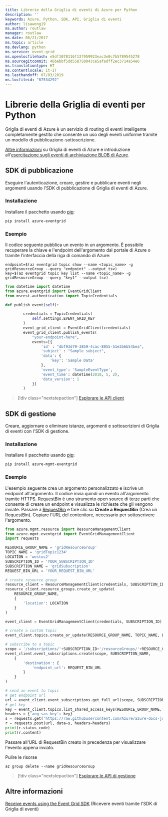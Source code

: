 ```yaml
---
title: Librerie della Griglia di eventi di Azure per Python
description: ''
keywords: Azure, Python, SDK, API, Griglia di eventi
author: lisawong19
ms.author: routlaw
manager: routlaw
ms.date: 08/21/2017
ms.topic: article
ms.devlang: python
ms.service: event-grid
ms.openlocfilehash: e5df1078116f13f959923eac3e0c7b5789545278
ms.sourcegitcommit: 46bebbf5dd558750043ce5afadff2ec3714a54e6
ms.translationtype: HT
ms.contentlocale: it-IT
ms.lasthandoff: 07/03/2019
ms.locfileid: "67534292"
---
```

# <a name="event-grid-libraries-for-python"></a>Librerie della Griglia di eventi per Python


Griglia di eventi di Azure è un servizio di routing di eventi intelligente completamente gestito che consente un uso degli eventi uniforme tramite un modello di pubblicazione-sottoscrizione.

[Altre informazioni](/azure/event-grid/overview) su Griglia di eventi di Azure e introduzione all'[esercitazione sugli eventi di archiviazione BLOB di Azure](/azure/storage/blobs/storage-blob-event-quickstart). 

## <a name="publish-sdk"></a>SDK di pubblicazione

Eseguire l'autenticazione, creare, gestire e pubblicare eventi negli argomenti usando l'SDK di pubblicazione di Griglia di eventi di Azure.

### <a name="installation"></a>Installazione 

Installare il pacchetto usando [pip](https://pip.pypa.io/en/stable/quickstart/):

```bash
pip install azure-eventgrid
```

### <a name="example"></a>Esempio 

Il codice seguente pubblica un evento in un argomento. È possibile recuperare la chiave e l'endpoint dell'argomento dal portale di Azure o tramite l'interfaccia della riga di comando di Azure:

```azurecli-interactive
endpoint=$(az eventgrid topic show --name <topic_name> -g gridResourceGroup --query "endpoint" --output tsv)
key=$(az eventgrid topic key list --name <topic_name> -g gridResourceGroup --query "key1" --output tsv)
```

```python
from datetime import datetime
from azure.eventgrid import EventGridClient
from msrest.authentication import TopicCredentials

def publish_event(self):

        credentials = TopicCredentials(
            self.settings.EVENT_GRID_KEY
        )
        event_grid_client = EventGridClient(credentials)
        event_grid_client.publish_events(
            "your-endpoint-here",
            events=[{
                'id' : "dbf93d79-3859-4cac-8055-51e3b6b54bea",
                'subject' : "Sample subject",
                'data': {
                    'key': 'Sample Data'
                },
                'event_type': 'SampleEventType',
                'event_time': datetime(2018, 5, 2),
                'data_version': 1
            }]
        )
```

> [!div class="nextstepaction"]
> [Esplorare le API client](/python/api/overview/azure/eventgrid/client)

## <a name="management-sdk"></a>SDK di gestione

Creare, aggiornare o eliminare istanze, argomenti e sottoscrizioni di Griglia di eventi con l'SDK di gestione.

### <a name="installation"></a>Installazione 

Installare il pacchetto usando [pip](https://pip.pypa.io/en/stable/quickstart/):

```bash
pip install azure-mgmt-eventgrid
```

### <a name="example"></a>Esempio

L'esempio seguente crea un argomento personalizzato e iscrive un endpoint all'argomento. Il codice invia quindi un evento all'argomento tramite HTTPS.
RequestBin è uno strumento open source di terze parti che consente di creare un endpoint e visualizza le richieste che gli vengono inviate. Passare a [RequestBin](https://requestbin.com) e fare clic su **Create a RequestBin** (Crea un RequestBin). Copiare l'URL del contenitore, necessario per sottoscrivere l'argomento.

```python
from azure.mgmt.resource import ResourceManagementClient
from azure.mgmt.eventgrid import EventGridManagementClient
import requests

RESOURCE_GROUP_NAME = 'gridResourceGroup'
TOPIC_NAME = 'gridTopic1234'
LOCATION = 'westus2'
SUBSCRIPTION_ID = 'YOUR_SUBSCRIPTION_ID'
SUBSCRIPTION_NAME = 'gridSubscription'
REQUEST_BIN_URL = 'YOUR_REQUEST_BIN_URL'

# create resource group
resource_client = ResourceManagementClient(credentials, SUBSCRIPTION_ID)
resource_client.resource_groups.create_or_update(
    RESOURCE_GROUP_NAME,
    {
        'location': LOCATION
    }
)

event_client = EventGridManagementClient(credentials, SUBSCRIPTION_ID)

# create a custom topic
event_client.topics.create_or_update(RESOURCE_GROUP_NAME, TOPIC_NAME, LOCATION)

# subscribe to a topic
scope = '/subscriptions/'+SUBSCRIPTION_ID+'/resourceGroups/'+RESOURCE_GROUP_NAME+'/providers/Microsoft.EventGrid/topics/'+TOPIC_NAME
event_client.event_subscriptions.create(scope, SUBSCRIPTION_NAME,
    {
        'destination': {
            'endpoint_url': REQUEST_BIN_URL
        }
    }
)

# send an event to topic
# get endpoint url
url = event_client.event_subscriptions.get_full_url(scope, SUBSCRIPTION_NAME).endpoint_url
# get key
key = event_client.topics.list_shared_access_keys(RESOURCE_GROUP_NAME,TOPIC_NAME).key1
headers = {'aeg-sas-key': key}
s = requests.get('https://raw.githubusercontent.com/Azure/azure-docs-json-samples/master/event-grid/customevent.json')
r = requests.post(url, data=s, headers=headers)
print(r.status_code)
print(r.content)
```
Passare all'URL di RequestBin creato in precedenza per visualizzare l'evento appena inviato.

Pulire le risorse
```azurecli-interactive
az group delete --name gridResourceGroup
```

> [!div class="nextstepaction"]
> [Esplorare le API di gestione](/python/api/overview/azure/eventgrid/management)

## <a name="learn-more"></a>Altre informazioni

[Receive events using the Event Grid SDK](/azure/event-grid/receive-events) (Ricevere eventi tramite l'SDK di Griglia di eventi)
